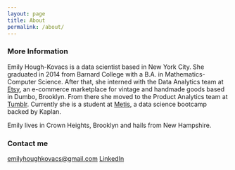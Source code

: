 ```yaml
---
layout: page
title: About
permalink: /about/
---
```


### More Information

Emily Hough-Kovacs is a data scientist based in New York City. She graduated in 2014 from Barnard College with a B.A. in Mathematics-Computer Science. After that, she interned with the Data Analytics team at [Etsy](https://www.etsy.com), an e-commerce marketplace for vintage and handmade goods based in Dumbo, Brooklyn. From there she moved to the Product Analytics team at [Tumblr](https://www.tumblr.com). Currently she is a student at [Metis](http://www.thisismetis.com), a data science bootcamp backed by Kaplan.

Emily lives in Crown Heights, Brooklyn and hails from New Hampshire.

### Contact me

[emilyhoughkovacs@gmail.com](mailto:emilyhoughkovacs@gmail.com)
[LinkedIn](https://www.linkedin.com/in/emilyhoughkovacs)
